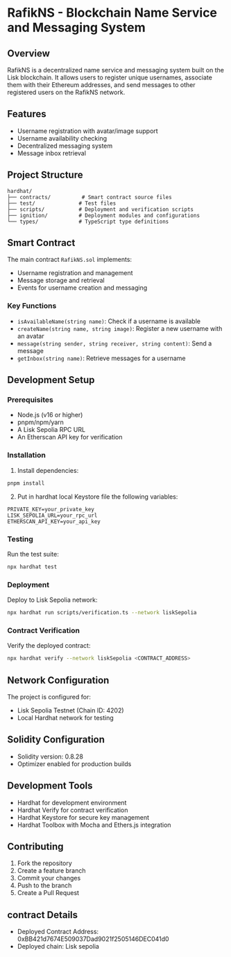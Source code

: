 # RafikNS - Blockchain Name Service and Messaging System

## Overview
RafikNS is a decentralized name service and messaging system built on the Lisk blockchain. It allows users to register unique usernames, associate them with their Ethereum addresses, and send messages to other registered users on the RafikNS network.

## Features
- Username registration with avatar/image support
- Username availability checking
- Decentralized messaging system
- Message inbox retrieval

## Project Structure
```
hardhat/
├── contracts/          # Smart contract source files
├── test/              # Test files
├── scripts/           # Deployment and verification scripts
├── ignition/          # Deployment modules and configurations
└── types/             # TypeScript type definitions
```

## Smart Contract
The main contract `RafikNS.sol` implements:
- Username registration and management
- Message storage and retrieval
- Events for username creation and messaging

### Key Functions
- `isAvailableName(string name)`: Check if a username is available
- `createName(string name, string image)`: Register a new username with an avatar
- `message(string sender, string receiver, string content)`: Send a message
- `getInbox(string name)`: Retrieve messages for a username

## Development Setup

### Prerequisites
- Node.js (v16 or higher)
- pnpm/npm/yarn
- A Lisk Sepolia RPC URL
- An Etherscan API key for verification

### Installation
1. Install dependencies:
```bash
pnpm install
```

2. Put in hardhat local Keystore file the following variables:
```
PRIVATE_KEY=your_private_key
LISK_SEPOLIA_URL=your_rpc_url
ETHERSCAN_API_KEY=your_api_key
```

### Testing
Run the test suite:
```bash
npx hardhat test
```

### Deployment
Deploy to Lisk Sepolia network:
```bash
npx hardhat run scripts/verification.ts --network liskSepolia
```

### Contract Verification
Verify the deployed contract:
```bash
npx hardhat verify --network liskSepolia <CONTRACT_ADDRESS>
```

## Network Configuration
The project is configured for:
- Lisk Sepolia Testnet (Chain ID: 4202)
- Local Hardhat network for testing

## Solidity Configuration
- Solidity version: 0.8.28
- Optimizer enabled for production builds

## Development Tools
- Hardhat for development environment
- Hardhat Verify for contract verification
- Hardhat Keystore for secure key management
- Hardhat Toolbox with Mocha and Ethers.js integration

## Contributing
1. Fork the repository
2. Create a feature branch
3. Commit your changes
4. Push to the branch
5. Create a Pull Request

## contract Details
- Deployed Contract Address: 0xBB421d7674E509037Dad9021f2505146DEC041d0
- Deployed chain: Lisk sepolia